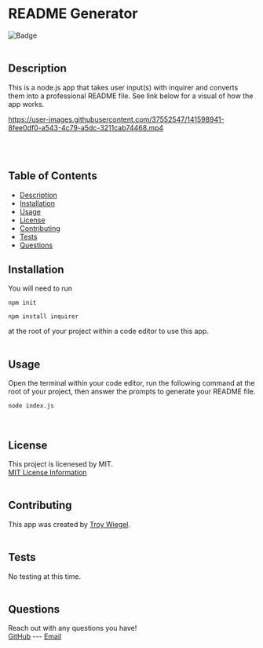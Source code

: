 # README Generator
![Badge](https://img.shields.io/badge/License-MIT-yellow.svg)
<br><br>
                        
## Description
This is a node.js app that takes user input(s) with inquirer and converts them into a professional README file. See link below for a visual of how the app works.
<br>

https://user-images.githubusercontent.com/37552547/141598941-8fee0df0-a543-4c79-a5dc-3211cab74468.mp4

<br><br>
                        
## Table of Contents
- [Description](#description)
- [Installation](#installation)
- [Usage](#usage)
- [License](#license)
- [Contributing](#contributing)
- [Tests](#tests)
- [Questions](#questions)
                        
## Installation
You will need to run

    npm init 

    npm install inquirer

at the root of your project within a code editor to use this app.
<br><br>
                        
## Usage
Open the terminal within your code editor, run the following command at the root of your project, then answer the prompts to generate your README file.

    node index.js
<br>

## License
This project is licenesed by MIT.
<br>
[MIT License Information](https://opensource.org/licenses/MIT)
<br><br>

## Contributing
This app was created by [Troy Wiegel](https://github.com/troywiegel).
<br><br>
                        
## Tests
No testing at this time.
<br><br>
                        
## Questions
Reach out with any questions you have!
<br>
[GitHub](https://github.com/troywiegel) --- [Email](troywiegel@gmail.com)
